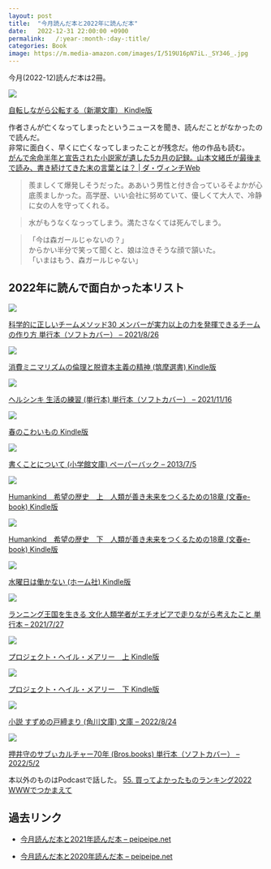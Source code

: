 ```yaml
---
layout: post
title:  "今月読んだ本と2022年に読んだ本"
date:   2022-12-31 22:00:00 +0900
permalink:   /:year-:month-:day-:title/
categories: Book
image: https://m.media-amazon.com/images/I/519U16pN7iL._SY346_.jpg
---
```

今月(2022-12)読んだ本は2冊。<br>



<p><a href="https://www.amazon.co.jp/dp/B0BH45JLR2?&linkCode=li2&tag=peipeipe-22&linkId=663af6dfd81e965eadd2122112460dda&language=ja_JP&ref_=as_li_ss_il" target="_blank" rel="nofollow"><img border="0" src="//ws-fe.amazon-adsystem.com/widgets/q?_encoding=UTF8&ASIN=B0BH45JLR2&Format= _SL250_&ID=AsinImage&MarketPlace=JP&ServiceVersion=20070822&WS=1&tag=peipeipe-22&language=ja_JP" ></a><img src="https://ir-jp.amazon-adsystem.com/e/ir?t=peipeipe-22&language=ja_JP&l=li2&o=9&a=B0BH45JLR2" width="1" height="1" border="0" alt="" style="border:none !important; margin:0px !important;" /></p> <p><a href="https://www.amazon.co.jp/dp/B0BH45JLR2?&linkCode=li2&tag=peipeipe-22&linkId=663af6dfd81e965eadd2122112460dda&language=ja_JP&ref_=as_li_ss_il" target="_blank" rel="nofollow">自転しながら公転する（新潮文庫） Kindle版</a></p>


作者さんが亡くなってしまったというニュースを聞き、読んだことがなかったので読んだ。<br>
非常に面白く、早くに亡くなってしまったことが残念だ。他の作品も読む。<br>
[がんで余命半年と宣告された小説家が遺した5カ月の記録。山本文緒氏が最後まで読み、書き続けてきた末の言葉とは？ \| ダ・ヴィンチWeb](https://ddnavi.com/review/1060554/a/)

<blockquote>
羨ましくて爆発しそうだった。ああいう男性と付き合っているそよかが心底羨ましかった。高学歴、いい会社に努めていて、優しくて大人で、冷静に女の人を守ってくれる。
</blockquote>


<blockquote>
水がもうなくなっってしまう。満たさなくては死んでしまう。
</blockquote>


<blockquote>
「今は森ガールじゃないの？」<br>
からかい半分で笑って聞くと、娘は泣きそうな顔で頷いた。<br>
「いまはもう、森ガールじゃない」<br>
</blockquote>


## 2022年に読んで面白かった本リスト
<p><a href="https://www.amazon.co.jp/dp/4798169757?&linkCode=li2&tag=peipeipe-22&linkId=a6cf22c0e594a27a5ffe9d849cd6fb09&language=ja_JP&ref_=as_li_ss_il" target="_blank" rel="nofollow"><img border="0" src="//ws-fe.amazon-adsystem.com/widgets/q?_encoding=UTF8&ASIN=4798169757&Format= _SL250_&ID=AsinImage&MarketPlace=JP&ServiceVersion=20070822&WS=1&tag=peipeipe-22&language=ja_JP" ></a><img src="https://ir-jp.amazon-adsystem.com/e/ir?t=peipeipe-22&language=ja_JP&l=li2&o=9&a=4798169757" width="1" height="1" border="0" alt="" style="border:none !important; margin:0px !important;" /></p> <p><a href="https://www.amazon.co.jp/dp/4798169757?&linkCode=li2&tag=peipeipe-22&linkId=a6cf22c0e594a27a5ffe9d849cd6fb09&language=ja_JP&ref_=as_li_ss_il" target="_blank" rel="nofollow">科学的に正しいチームメソッド30 メンバーが実力以上の力を発揮できるチームの作り方 単行本（ソフトカバー） – 2021/8/26</a></p>


<p><a href="https://www.amazon.co.jp/dp/B09HGVGYLT?&linkCode=li2&tag=peipeipe-22&linkId=6ff0d65f2a35e505542146786af1215f&language=ja_JP&ref_=as_li_ss_il" target="_blank" rel="nofollow"><img border="0" src="//ws-fe.amazon-adsystem.com/widgets/q?_encoding=UTF8&ASIN=B09HGVGYLT&Format= _SL250_&ID=AsinImage&MarketPlace=JP&ServiceVersion=20070822&WS=1&tag=peipeipe-22&language=ja_JP" ></a><img src="https://ir-jp.amazon-adsystem.com/e/ir?t=peipeipe-22&language=ja_JP&l=li2&o=9&a=B09HGVGYLT" width="1" height="1" border="0" alt="" style="border:none !important; margin:0px !important;" /></p> <p><a href="https://www.amazon.co.jp/dp/B09HGVGYLT?&linkCode=li2&tag=peipeipe-22&linkId=6ff0d65f2a35e505542146786af1215f&language=ja_JP&ref_=as_li_ss_il" target="_blank" rel="nofollow">消費ミニマリズムの倫理と脱資本主義の精神 (筑摩選書) Kindle版</a></p>


<p><a href="https://www.amazon.co.jp/dp/4480815627?&linkCode=li2&tag=peipeipe-22&linkId=bc88800fc525d9e773140d6b16a534cd&language=ja_JP&ref_=as_li_ss_il" target="_blank" rel="nofollow"><img border="0" src="//ws-fe.amazon-adsystem.com/widgets/q?_encoding=UTF8&ASIN=4480815627&Format= _SL250_&ID=AsinImage&MarketPlace=JP&ServiceVersion=20070822&WS=1&tag=peipeipe-22&language=ja_JP" ></a><img src="https://ir-jp.amazon-adsystem.com/e/ir?t=peipeipe-22&language=ja_JP&l=li2&o=9&a=4480815627" width="1" height="1" border="0" alt="" style="border:none !important; margin:0px !important;" /></p> <p><a href="https://www.amazon.co.jp/dp/4480815627?&linkCode=li2&tag=peipeipe-22&linkId=bc88800fc525d9e773140d6b16a534cd&language=ja_JP&ref_=as_li_ss_il" target="_blank" rel="nofollow">ヘルシンキ 生活の練習 (単行本) 単行本（ソフトカバー） – 2021/11/16</a></p>


<p><a href="https://www.amazon.co.jp/dp/B09R7N9G4V?&linkCode=li2&tag=peipeipe-22&linkId=2ec78ca22d3b06fb846b83dd105e1f8a&language=ja_JP&ref_=as_li_ss_il" target="_blank" rel="nofollow"><img border="0" src="//ws-fe.amazon-adsystem.com/widgets/q?_encoding=UTF8&ASIN=B09R7N9G4V&Format= _SL250_&ID=AsinImage&MarketPlace=JP&ServiceVersion=20070822&WS=1&tag=peipeipe-22&language=ja_JP" ></a><img src="https://ir-jp.amazon-adsystem.com/e/ir?t=peipeipe-22&language=ja_JP&l=li2&o=9&a=B09R7N9G4V" width="1" height="1" border="0" alt="" style="border:none !important; margin:0px !important;" /></p> <p><a href="https://www.amazon.co.jp/dp/B09R7N9G4V?&linkCode=li2&tag=peipeipe-22&linkId=2ec78ca22d3b06fb846b83dd105e1f8a&language=ja_JP&ref_=as_li_ss_il" target="_blank" rel="nofollow">春のこわいもの Kindle版</a></p>


<p><a href="https://www.amazon.co.jp/dp/4094087648?&linkCode=li2&tag=peipeipe-22&linkId=00f661aa9c75082378f3df90f0fff728&language=ja_JP&ref_=as_li_ss_il" target="_blank" rel="nofollow"><img border="0" src="//ws-fe.amazon-adsystem.com/widgets/q?_encoding=UTF8&ASIN=4094087648&Format= _SL250_&ID=AsinImage&MarketPlace=JP&ServiceVersion=20070822&WS=1&tag=peipeipe-22&language=ja_JP" ></a><img src="https://ir-jp.amazon-adsystem.com/e/ir?t=peipeipe-22&language=ja_JP&l=li2&o=9&a=4094087648" width="1" height="1" border="0" alt="" style="border:none !important; margin:0px !important;" /></p> <p><a href="https://www.amazon.co.jp/dp/4094087648?&linkCode=li2&tag=peipeipe-22&linkId=00f661aa9c75082378f3df90f0fff728&language=ja_JP&ref_=as_li_ss_il" target="_blank" rel="nofollow">書くことについて (小学館文庫) ペーパーバック – 2013/7/5</a></p>


<p><a href="https://www.amazon.co.jp/dp/B099Z4D5MK?&linkCode=li2&tag=peipeipe-22&linkId=98fa1a7b2bc59a0577dd7e378d5a4f69&language=ja_JP&ref_=as_li_ss_il" target="_blank" rel="nofollow"><img border="0" src="//ws-fe.amazon-adsystem.com/widgets/q?_encoding=UTF8&ASIN=B099Z4D5MK&Format= _SL250_&ID=AsinImage&MarketPlace=JP&ServiceVersion=20070822&WS=1&tag=peipeipe-22&language=ja_JP" ></a><img src="https://ir-jp.amazon-adsystem.com/e/ir?t=peipeipe-22&language=ja_JP&l=li2&o=9&a=B099Z4D5MK" width="1" height="1" border="0" alt="" style="border:none !important; margin:0px !important;" /></p> <p><a href="https://www.amazon.co.jp/dp/B099Z4D5MK?&linkCode=li2&tag=peipeipe-22&linkId=98fa1a7b2bc59a0577dd7e378d5a4f69&language=ja_JP&ref_=as_li_ss_il" target="_blank" rel="nofollow">Humankind　希望の歴史　上　人類が善き未来をつくるための18章 (文春e-book) Kindle版</a></p>


<p><a href="https://www.amazon.co.jp/dp/B099ZDVVY5?&linkCode=li2&tag=peipeipe-22&linkId=bc1e2e2c9633aa2f9770319ec32ac905&language=ja_JP&ref_=as_li_ss_il" target="_blank" rel="nofollow"><img border="0" src="//ws-fe.amazon-adsystem.com/widgets/q?_encoding=UTF8&ASIN=B099ZDVVY5&Format= _SL250_&ID=AsinImage&MarketPlace=JP&ServiceVersion=20070822&WS=1&tag=peipeipe-22&language=ja_JP" ></a><img src="https://ir-jp.amazon-adsystem.com/e/ir?t=peipeipe-22&language=ja_JP&l=li2&o=9&a=B099ZDVVY5" width="1" height="1" border="0" alt="" style="border:none !important; margin:0px !important;" /></p> <p><a href="https://www.amazon.co.jp/dp/B099ZDVVY5?&linkCode=li2&tag=peipeipe-22&linkId=bc1e2e2c9633aa2f9770319ec32ac905&language=ja_JP&ref_=as_li_ss_il" target="_blank" rel="nofollow">Humankind　希望の歴史　下　人類が善き未来をつくるための18章 (文春e-book) Kindle版</a></p>


<p><a href="https://www.amazon.co.jp/dp/B0B38WZZ19?&linkCode=li2&tag=peipeipe-22&linkId=06906dc3c571c1fa8335acfdf8affcaf&language=ja_JP&ref_=as_li_ss_il" target="_blank" rel="nofollow"><img border="0" src="//ws-fe.amazon-adsystem.com/widgets/q?_encoding=UTF8&ASIN=B0B38WZZ19&Format= _SL250_&ID=AsinImage&MarketPlace=JP&ServiceVersion=20070822&WS=1&tag=peipeipe-22&language=ja_JP" ></a><img src="https://ir-jp.amazon-adsystem.com/e/ir?t=peipeipe-22&language=ja_JP&l=li2&o=9&a=B0B38WZZ19" width="1" height="1" border="0" alt="" style="border:none !important; margin:0px !important;" /></p> <p><a href="https://www.amazon.co.jp/dp/B0B38WZZ19?&linkCode=li2&tag=peipeipe-22&linkId=06906dc3c571c1fa8335acfdf8affcaf&language=ja_JP&ref_=as_li_ss_il" target="_blank" rel="nofollow">水曜日は働かない (ホーム社) Kindle版</a></p>


<p><a href="https://www.amazon.co.jp/dp/4791773977?&linkCode=li2&tag=peipeipe-22&linkId=b19ed14ff33e6044cc466b4efe88e8fc&language=ja_JP&ref_=as_li_ss_il" target="_blank" rel="nofollow"><img border="0" src="//ws-fe.amazon-adsystem.com/widgets/q?_encoding=UTF8&ASIN=4791773977&Format= _SL250_&ID=AsinImage&MarketPlace=JP&ServiceVersion=20070822&WS=1&tag=peipeipe-22&language=ja_JP" ></a><img src="https://ir-jp.amazon-adsystem.com/e/ir?t=peipeipe-22&language=ja_JP&l=li2&o=9&a=4791773977" width="1" height="1" border="0" alt="" style="border:none !important; margin:0px !important;" /></p> <p><a href="https://www.amazon.co.jp/dp/4791773977?&linkCode=li2&tag=peipeipe-22&linkId=b19ed14ff33e6044cc466b4efe88e8fc&language=ja_JP&ref_=as_li_ss_il" target="_blank" rel="nofollow">ランニング王国を生きる 文化人類学者がエチオピアで走りながら考えたこと 単行本 – 2021/7/27</a></p>


<p><a href="https://www.amazon.co.jp/dp/B09NBZLC7J?&linkCode=li2&tag=peipeipe-22&linkId=e7ebdc656493b57b7cc9a437b1f6eb40&language=ja_JP&ref_=as_li_ss_il" target="_blank" rel="nofollow"><img border="0" src="//ws-fe.amazon-adsystem.com/widgets/q?_encoding=UTF8&ASIN=B09NBZLC7J&Format= _SL250_&ID=AsinImage&MarketPlace=JP&ServiceVersion=20070822&WS=1&tag=peipeipe-22&language=ja_JP" ></a><img src="https://ir-jp.amazon-adsystem.com/e/ir?t=peipeipe-22&language=ja_JP&l=li2&o=9&a=B09NBZLC7J" width="1" height="1" border="0" alt="" style="border:none !important; margin:0px !important;" /></p> <p><a href="https://www.amazon.co.jp/dp/B09NBZLC7J?&linkCode=li2&tag=peipeipe-22&linkId=e7ebdc656493b57b7cc9a437b1f6eb40&language=ja_JP&ref_=as_li_ss_il" target="_blank" rel="nofollow">プロジェクト・ヘイル・メアリー　上 Kindle版</a></p>


<p><a href="https://www.amazon.co.jp/dp/B09NBZ4Z3S?&linkCode=li2&tag=peipeipe-22&linkId=9acb3ea7aca42fd99e32cd18bb2c3496&language=ja_JP&ref_=as_li_ss_il" target="_blank" rel="nofollow"><img border="0" src="//ws-fe.amazon-adsystem.com/widgets/q?_encoding=UTF8&ASIN=B09NBZ4Z3S&Format= _SL250_&ID=AsinImage&MarketPlace=JP&ServiceVersion=20070822&WS=1&tag=peipeipe-22&language=ja_JP" ></a><img src="https://ir-jp.amazon-adsystem.com/e/ir?t=peipeipe-22&language=ja_JP&l=li2&o=9&a=B09NBZ4Z3S" width="1" height="1" border="0" alt="" style="border:none !important; margin:0px !important;" /></p> <p><a href="https://www.amazon.co.jp/dp/B09NBZ4Z3S?&linkCode=li2&tag=peipeipe-22&linkId=9acb3ea7aca42fd99e32cd18bb2c3496&language=ja_JP&ref_=as_li_ss_il" target="_blank" rel="nofollow">プロジェクト・ヘイル・メアリー　下 Kindle版</a></p>


<p><a href="https://www.amazon.co.jp/dp/4041126797?&linkCode=li2&tag=peipeipe-22&linkId=b9079aac1071534a2d99790b122157c0&language=ja_JP&ref_=as_li_ss_il" target="_blank" rel="nofollow"><img border="0" src="//ws-fe.amazon-adsystem.com/widgets/q?_encoding=UTF8&ASIN=4041126797&Format= _SL250_&ID=AsinImage&MarketPlace=JP&ServiceVersion=20070822&WS=1&tag=peipeipe-22&language=ja_JP" ></a><img src="https://ir-jp.amazon-adsystem.com/e/ir?t=peipeipe-22&language=ja_JP&l=li2&o=9&a=4041126797" width="1" height="1" border="0" alt="" style="border:none !important; margin:0px !important;" /></p> <p><a href="https://www.amazon.co.jp/dp/4041126797?&linkCode=li2&tag=peipeipe-22&linkId=b9079aac1071534a2d99790b122157c0&language=ja_JP&ref_=as_li_ss_il" target="_blank" rel="nofollow">小説 すずめの戸締まり (角川文庫) 文庫 – 2022/8/24</a></p>


<p><a href="https://www.amazon.co.jp/dp/406527947X?&linkCode=li2&tag=peipeipe-22&linkId=37e8724be9e4e3ad34ec60c5ef8dc835&language=ja_JP&ref_=as_li_ss_il" target="_blank" rel="nofollow"><img border="0" src="//ws-fe.amazon-adsystem.com/widgets/q?_encoding=UTF8&ASIN=406527947X&Format= _SL250_&ID=AsinImage&MarketPlace=JP&ServiceVersion=20070822&WS=1&tag=peipeipe-22&language=ja_JP" ></a><img src="https://ir-jp.amazon-adsystem.com/e/ir?t=peipeipe-22&language=ja_JP&l=li2&o=9&a=406527947X" width="1" height="1" border="0" alt="" style="border:none !important; margin:0px !important;" /></p> <p><a href="https://www.amazon.co.jp/dp/406527947X?&linkCode=li2&tag=peipeipe-22&linkId=37e8724be9e4e3ad34ec60c5ef8dc835&language=ja_JP&ref_=as_li_ss_il" target="_blank" rel="nofollow">押井守のサブぃカルチャー70年 (Bros.books) 単行本（ソフトカバー） – 2022/5/2</a></p>


本以外のものはPodcastで話した。
[55. 買ってよかったものランキング2022  WWWでつかまえて](https://www-de-tsukamaete.github.io/episode/55)

## 過去リンク
- [今月読んだ本と2021年読んだ本 – peipeipe.net](https://www.peipeipe.net/2021-12-31-books-read-this-month/)

- [今月読んだ本と2020年読んだ本 – peipeipe.net ](https://www.peipeipe.net/2020-12-31-books-read-this-month/)